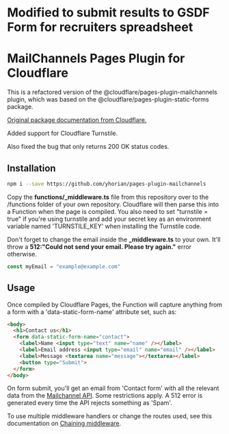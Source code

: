 # Modified to submit results to GSDF Form for recruiters spreadsheet

# MailChannels Pages Plugin for Cloudflare

This is a refactored version of the @cloudflare/pages-plugin-mailchannels plugin, which was based on the @cloudflare/pages-plugin-static-forms package.

[Original package documentation from Cloudflare.](https://developers.cloudflare.com/pages/platform/functions/plugins/mailchannels/)

Added support for Cloudflare Turnstile. 

Also fixed the bug that only returns 200 OK status codes.

## Installation

```sh
npm i --save https://github.com/yhorian/pages-plugin-mailchannels
```

Copy the **functions/_middleware.ts** file from this repository over to the /functions folder of your own repository. Cloudflare will then parse this into a Function when the page is compiled. You also need to set "turnstile = true" if you're using turnstile and add your secret key as an environment variable named 'TURNSTILE_KEY' when installing the Turnstile code.

Don't forget to change the email inside the **_middleware.ts** to your own. It'll throw a **512:"Could not send your email. Please try again."** error otherwise.
```js
const myEmail = "example@example.com"
```

## Usage

Once compiled by Cloudflare Pages, the Function will capture anything from a form with a 'data-static-form-name' attribute set, such as:
```html
<body>
  <h1>Contact us</h1>
  <form data-static-form-name="contact">
    <label>Name <input type="text" name="name" /></label>
    <label>Email address <input type="email" name="email" /></label>
    <label>Message <textarea name="message"></textarea></label>
    <button type="Submit">
  </form>
</body>
```

On form submit, you'll get an email from 'Contact form' with all the relevant data from the [Mailchannel API](https://mailchannels.zendesk.com/hc/en-us/articles/4565898358413-Sending-Email-from-Cloudflare-Workers-using-MailChannels-Send-API). Some restrictions apply. A 512 error is generated every time the API rejects something as 'Spam'.

To use multiple middleware handlers or change the routes used, see this documentation on [Chaining middleware](https://developers.cloudflare.com/pages/platform/functions/middleware/).
